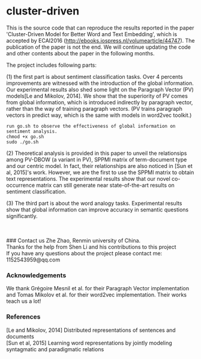# cluster-driven
  This is the source code that can reproduce the results reported in the paper 'Cluster-Driven Model for Better Word and Text Embedding', which is accepted by ECAI2016 (http://ebooks.iospress.nl/volumearticle/44747). The publication of the paper is not the end. We will continue updating the code and other contents about the paper in the following months.
  
  
  The project includes following parts:
  
  
  (1)
  the first part is about sentiment classification tasks. Over 4 percents improvements are witnessed with the introduction of the global information. Our experimental results also shed some light on the Paragraph Vector (PV) models[Le and Mikolov, 2014]. We show that the superiority of PV comes from global information, which is introduced indirectly by paragraph vector, rather than the way of training paragraph vectors. (PV trains paragraph vectors in predict way, which is the same with models in word2vec toolkit.)
    
    run go.sh to observe the effectiveness of global information on sentiment analysis.
    chmod +x go.sh
    sudo ./go.sh
  
  
  (2)
  Theoretical analysis is provided in this paper to unveil the relationsips among PV-DBOW (a variant in PV), SPPMI matrix of term-document type and our centric model. In fact, their relationships are also noticed in [Sun et al, 2015]'s work. However, we are the first to use the SPPMI matrix to obtain text representations. The experimental results show that our novel co-occurrence matrix can still generate near state-of-the-art results on sentiment classification.
    
    
  (3)
  The third part is about the word analogy tasks. Experimental results show that global information can improve accuracy in semantic questions significantly.
  
</br>
</br>
### Contact us
Zhe Zhao, Renmin university of China. </br>
Thanks for the help from Shen Li and his contributions to this project </br>
If you have any questions about the project please contact me: 1152543959@qq.com

### Acknowledgements
We thank Grégoire Mesnil et al. for their Paragraph Vector implementation and Tomas Mikolov et al. for their word2vec implementation. Their works teach us a lot!  

### References
[Le and Mikolov, 2014]  Distributed representations of sentences and documents </br>
[Sun et al, 2015]  Learning word representations by jointly modeling syntagmatic and paradigmatic relations
  
